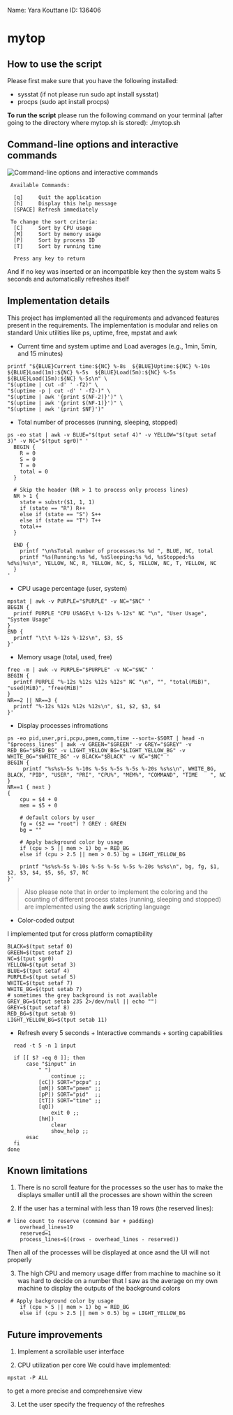Name: Yara Kouttane 
ID: 136406

# mytop

## How to use the script

Please first make sure that you have the following installed: 

* sysstat (if not please run
 sudo apt install sysstat)
* procps (sudo apt install procps)

**To run the script** please run the following command on your terminal (after going to the directory where mytop.sh is stored):
./mytop.sh

## Command-line options and interactive commands

![Command-line options and interactive commands](./public/img1.png)

```shell
 Available Commands:

  [q]     Quit the application
  [h]     Display this help message
  [SPACE] Refresh immediately

 To change the sort criteria:
  [C]     Sort by CPU usage
  [M]     Sort by memory usage
  [P]     Sort by process ID
  [T]     Sort by running time

  Press any key to return
```

And if no key was inserted or an incompatible key then the system waits 5 seconds and automatically refreshes itself

## Implementation details

This project has implemented all the requirements and advanced features present in the  requirements. The implementation is modular and relies on standard Unix utilities like ps, uptime, free, mpstat and awk

* Current time and system uptime and Load averages (e.g., 1min, 5min, and 15 minutes) 

```shell
printf "${BLUE}Current time:${NC} %-8s  ${BLUE}Uptime:${NC} %-10s  ${BLUE}Load(1m):${NC} %-5s  ${BLUE}Load(5m):${NC} %-5s  ${BLUE}Load(15m):${NC} %-5s\n" \
"$(uptime | cut -d' ' -f2)" \
"$(uptime -p | cut -d' ' -f2-)" \
"$(uptime | awk '{print $(NF-2)}')" \
"$(uptime | awk '{print $(NF-1)}')" \
"$(uptime | awk '{print $NF}')"
```

* Total number of processes (running, sleeping, stopped) 

```shell
ps -eo stat | awk -v BLUE="$(tput setaf 4)" -v YELLOW="$(tput setaf 3)" -v NC="$(tput sgr0)" '
  BEGIN {
    R = 0
    S = 0
    T = 0
    total = 0
  }

  # Skip the header (NR > 1 to process only process lines)
  NR > 1 {
    state = substr($1, 1, 1)
    if (state == "R") R++
    else if (state == "S") S++
    else if (state == "T") T++
    total++
  }

  END {
    printf "\n%sTotal number of processes:%s %d ", BLUE, NC, total
    printf "%s(Running:%s %d, %sSleeping:%s %d, %sStopped:%s %d%s)%s\n", YELLOW, NC, R, YELLOW, NC, S, YELLOW, NC, T, YELLOW, NC
  }
'

```

* CPU usage percentage (user, system)
```shell
mpstat | awk -v PURPLE="$PURPLE" -v NC="$NC" '
BEGIN {
  printf PURPLE "CPU USAGE\t %-12s %-12s" NC "\n", "User Usage", "System Usage"
}
END {
  printf "\t\t %-12s %-12s\n", $3, $5
}'
```

* Memory usage (total, used, free)
```shell
free -m | awk -v PURPLE="$PURPLE" -v NC="$NC" '
BEGIN {
  printf PURPLE "%-12s %12s %12s %12s" NC "\n", "", "total(MiB)", "used(MiB)", "free(MiB)"
}
NR==2 || NR==3 {
  printf "%-12s %12s %12s %12s\n", $1, $2, $3, $4
}'
```

* Display processes infromations
```shell
ps -eo pid,user,pri,pcpu,pmem,comm,time --sort=-$SORT | head -n "$process_lines" | awk -v GREEN="$GREEN" -v GREY="$GREY" -v RED_BG="$RED_BG" -v LIGHT_YELLOW_BG="$LIGHT_YELLOW_BG" -v WHITE_BG="$WHITE_BG" -v BLACK="$BLACK" -v NC="$NC" '
BEGIN {
     printf "%s%s%-5s %-10s %-5s %-5s %-5s %-20s %s%s\n", WHITE_BG, BLACK, "PID", "USER", "PRI", "CPU%", "MEM%", "COMMAND", "TIME    ", NC
}
NR==1 { next }
{
    cpu = $4 + 0
    mem = $5 + 0

    # default colors by user
    fg = ($2 == "root") ? GREY : GREEN
    bg = ""

    # Apply background color by usage
    if (cpu > 5 || mem > 1) bg = RED_BG
    else if (cpu > 2.5 || mem > 0.5) bg = LIGHT_YELLOW_BG

    printf "%s%s%-5s %-10s %-5s %-5s %-5s %-20s %s%s\n", bg, fg, $1, $2, $3, $4, $5, $6, $7, NC
}'
```

> Also please note that in order to implement the coloring and the counting of different process states (running, sleeping and stopped) are implemented using the **awk** scripting language

* Color-coded output

I implemented tput for cross platform comaptibility

```shell
BLACK=$(tput setaf 0)
GREEN=$(tput setaf 2)
NC=$(tput sgr0)
YELLOW=$(tput setaf 3)
BLUE=$(tput setaf 4)
PURPLE=$(tput setaf 5)
WHITE=$(tput setaf 7) 
WHITE_BG=$(tput setab 7)
# sometimes the grey background is not available
GREY_BG=$(tput setab 235 2>/dev/null || echo "") 
GREY=$(tput setaf 8)   
RED_BG=$(tput setab 9)
LIGHT_YELLOW_BG=$(tput setab 11)
```

* Refresh every 5 seconds +  Interactive commands + sorting capabilities

```shell
  read -t 5 -n 1 input 

  if [[ $? -eq 0 ]]; then 
      case "$input" in
          " ")
              continue ;; 
          [cC]) SORT="pcpu" ;;
          [mM]) SORT="pmem" ;;
          [pP]) SORT="pid"  ;;
          [tT]) SORT="time" ;;
          [qQ])
              exit 0 ;;
          [hH])
              clear
              show_help ;;
      esac
  fi
done
```

## Known limitations 

1. There is no scroll feature for the processes so the user has to make the displays smaller untill all the processes are shown within the screen

2. If the user has a terminal with less than 19 rows (the reserved lines):
```shell
# line count to reserve (command bar + padding)
    overhead_lines=19
    reserved=1
    process_lines=$((rows - overhead_lines - reserved))
```

Then all of the processes will be displayed at once asnd the UI will not properly

3.  The high CPU and memory usage differ from machine to machine so it was hard to decide on a number that I saw as the average on my own machine to display the outputs of the background colors 

```shell
 # Apply background color by usage
    if (cpu > 5 || mem > 1) bg = RED_BG
    else if (cpu > 2.5 || mem > 0.5) bg = LIGHT_YELLOW_BG
```

## Future improvements

1. Implement a scrollable user interface

2. CPU utilization per core
We could have implemented:
```shell
mpstat -P ALL
```
to get a more precise and comprehensive view 

3. Let the user specify the frequency of the refreshes